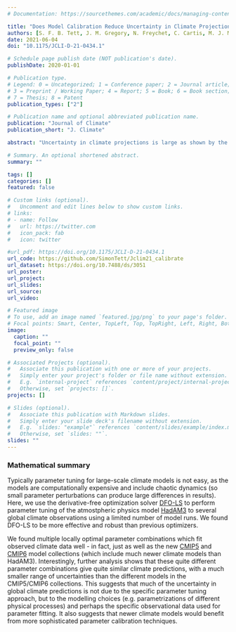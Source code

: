 ```yaml
---
# Documentation: https://sourcethemes.com/academic/docs/managing-content/

title: "Does Model Calibration Reduce Uncertainty in Climate Projections?"
authors: [S. F. B. Tett, J. M. Gregory, N. Freychet, C. Cartis, M. J. Mineter, L. Roberts]
date: 2021-06-04
doi: "10.1175/JCLI-D-21-0434.1"

# Schedule page publish date (NOT publication's date).
publishDate: 2020-01-01

# Publication type.
# Legend: 0 = Uncategorized; 1 = Conference paper; 2 = Journal article;
# 3 = Preprint / Working Paper; 4 = Report; 5 = Book; 6 = Book section;
# 7 = Thesis; 8 = Patent
publication_types: ["2"]

# Publication name and optional abbreviated publication name.
publication: "Journal of Climate"
publication_short: "J. Climate"

abstract: "Uncertainty in climate projections is large as shown by the likely uncertainty ranges in Equilibrium Climate Sensitivity (ECS) of 2.5-4K and in the Transient Climate Response (TCR) of 1.4-2.2K. Uncertainty in model projections could arise from the way in which unresolved processes are represented, the parameter values used, or the targets for model calibration. We show that, in two climate model ensembles which were objectively calibrated to minimise differences from observed large scale atmospheric climatology, uncertainties in ECS and TCR are about two to six times smaller than in the CMIP5 or CMIP6 multi-model ensemble. We also find that projected uncertainties in surface temperature, precipitation and annual extremes are relatively small. Residual uncertainty largely arises from unconstrained sea-ice feedbacks. The 20+ year old HadAM3 standard model configuration simulates observed hemispheric scale observations and pre-industrial surface temperatures about as well as the median CMIP5 and CMIP6 ensembles while the optimised configurations simulates these better than almost all the CMIP5 and CMIP6 models. Hemispheric scale observations and pre-industrial temperatures are not systematically better simulated in CMIP6 than in CMIP5 though the CMIP6 ensemble seems to better simulate patterns of large-scale observations than the CMIP5 ensemble and the optimised HadAM3 configurations. Our results suggest that most CMIP models could be improved in their simulation of large scale observations by systematic calibration. However, the uncertainty in climate projections (for a given scenario) likely largely arises from the choice of parametrisation schemes for unresolved processes (“structural uncertainty”), with different tuning targets another possible contributor."

# Summary. An optional shortened abstract.
summary: ""

tags: []
categories: []
featured: false

# Custom links (optional).
#   Uncomment and edit lines below to show custom links.
# links:
# - name: Follow
#   url: https://twitter.com
#   icon_pack: fab
#   icon: twitter

#url_pdf: https://doi.org/10.1175/JCLI-D-21-0434.1
url_code: https://github.com/SimonTett/Jclim21_calibrate
url_dataset: https://doi.org/10.7488/ds/3051
url_poster:
url_project:
url_slides:
url_source:
url_video:

# Featured image
# To use, add an image named `featured.jpg/png` to your page's folder. 
# Focal points: Smart, Center, TopLeft, Top, TopRight, Left, Right, BottomLeft, Bottom, BottomRight.
image:
  caption: ""
  focal_point: ""
  preview_only: false

# Associated Projects (optional).
#   Associate this publication with one or more of your projects.
#   Simply enter your project's folder or file name without extension.
#   E.g. `internal-project` references `content/project/internal-project/index.md`.
#   Otherwise, set `projects: []`.
projects: []

# Slides (optional).
#   Associate this publication with Markdown slides.
#   Simply enter your slide deck's filename without extension.
#   E.g. `slides: "example"` references `content/slides/example/index.md`.
#   Otherwise, set `slides: ""`.
slides: ""
---
```


### Mathematical summary

Typically parameter tuning for large-scale climate models is not easy, as the models are computationally expensive and include chaotic dynamics (so small parameter perturbations can produce large differences in results). Here, we use the derivative-free optimization solver [DFO-LS](https://github.com/numericalalgorithmsgroup/dfols) to perform parameter tuning of the atmostpheric physics model [HadAM3](https://doi.org/10.1007/s003820050009) to several global climate observations using a limited number of model runs. We found DFO-LS to be more effective and robust than previous optimizers. 

We found multiple locally optimal parameter combinations which fit observed climate data well - in fact, just as well as the new [CMIP5](https://pcmdi.llnl.gov/mips/cmip5/) and [CMIP6](https://pcmdi.llnl.gov/CMIP6/) model collections (which include much newer climate models than HadAM3). Interestingly, further analysis shows that these quite different parameter combinations give quite similar climate predictions, with a much smaller range of uncertainties than the different models in the CMIP5/CMIP6 collections. This suggests that much of the uncertainty in global climate predictions is not due to the specific parameter tuning approach, but to the modelling choices (e.g. parametrizations of different physical processes) and perhaps the specific observational data used for parameter fitting. It also suggests that newer climate models would benefit from more sophisticated parameter calibration techniques.


